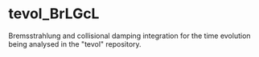 # tevol_BrLGcL
Bremsstrahlung and collisional damping integration for the time evolution being analysed in the "tevol" repository.
